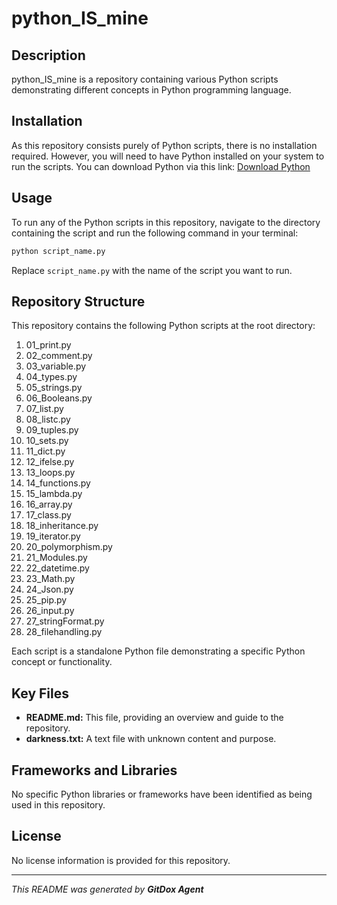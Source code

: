 # python_IS_mine

## Description
python_IS_mine is a repository containing various Python scripts demonstrating different concepts in Python programming language.

## Installation
As this repository consists purely of Python scripts, there is no installation required. However, you will need to have Python installed on your system to run the scripts. You can download Python via this link:
[Download Python](https://www.python.org/downloads/)

## Usage
To run any of the Python scripts in this repository, navigate to the directory containing the script and run the following command in your terminal:

```python
python script_name.py
```

Replace `script_name.py` with the name of the script you want to run.

## Repository Structure
This repository contains the following Python scripts at the root directory:

1. 01_print.py
2. 02_comment.py
3. 03_variable.py
4. 04_types.py
5. 05_strings.py
6. 06_Booleans.py
7. 07_list.py
8. 08_listc.py
9. 09_tuples.py
10. 10_sets.py
11. 11_dict.py
12. 12_ifelse.py
13. 13_loops.py
14. 14_functions.py
15. 15_lambda.py
16. 16_array.py
17. 17_class.py
18. 18_inheritance.py
19. 19_iterator.py
20. 20_polymorphism.py
21. 21_Modules.py
22. 22_datetime.py
23. 23_Math.py
24. 24_Json.py
25. 25_pip.py
26. 26_input.py
27. 27_stringFormat.py
28. 28_filehandling.py

Each script is a standalone Python file demonstrating a specific Python concept or functionality.

## Key Files
- **README.md:** This file, providing an overview and guide to the repository.
- **darkness.txt:** A text file with unknown content and purpose.

## Frameworks and Libraries
No specific Python libraries or frameworks have been identified as being used in this repository.

## License
No license information is provided for this repository.

---

_This README was generated by **GitDox Agent**_
